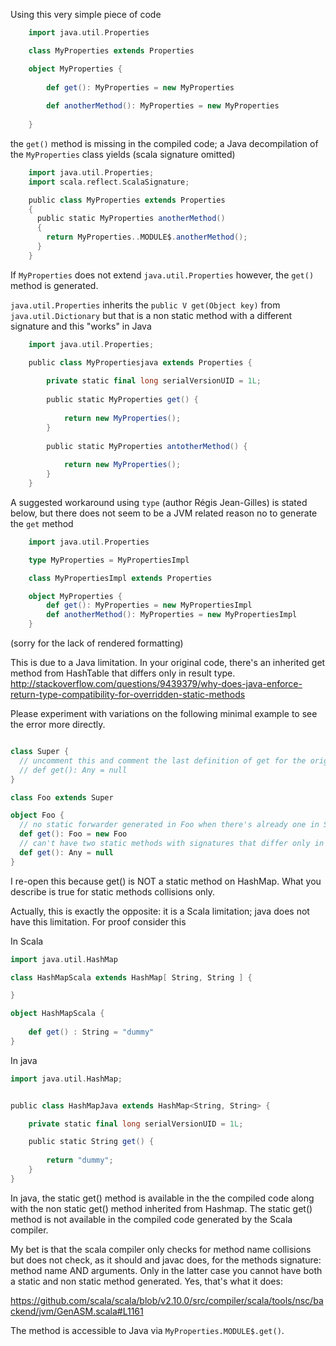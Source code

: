 Using this very simple piece of code
    
```scala
    import java.util.Properties

    class MyProperties extends Properties

    object MyProperties {
    
        def get(): MyProperties = new MyProperties
    
        def anotherMethod(): MyProperties = new MyProperties
    
    }
```

the `get()` method is missing in the compiled code; a Java decompilation of the `MyProperties` class yields (scala signature omitted)

```scala
    import java.util.Properties;
    import scala.reflect.ScalaSignature;

    public class MyProperties extends Properties
    {
      public static MyProperties anotherMethod()
      {
        return MyProperties..MODULE$.anotherMethod();
      }
    }
```

If `MyProperties` does not extend `java.util.Properties` however, the `get()` method is generated.

`java.util.Properties` inherits the `public V get(Object key)` from `java.util.Dictionary` but that is a non static method with a different signature and this "works" in Java

```scala
    import java.util.Properties;

    public class MyPropertiesjava extends Properties {
  
        private static final long serialVersionUID = 1L;
	
        public static MyProperties get() {
    	
    	    return new MyProperties();
        }
    
        public static MyProperties antotherMethod() {
    	
    	    return new MyProperties();
        }
    }
```

A suggested workaround using `type` (author Régis Jean-Gilles) is stated below, but there does not seem to be a JVM related reason no to generate the `get` method

```scala
    import java.util.Properties

    type MyProperties = MyPropertiesImpl

    class MyPropertiesImpl extends Properties

    object MyProperties {    
        def get(): MyProperties = new MyPropertiesImpl
        def anotherMethod(): MyProperties = new MyPropertiesImpl
    }
```

(sorry for the lack of rendered formatting)

This is due to a Java limitation. In your original code, there's an inherited get method from HashTable that differs only in result type. http://stackoverflow.com/questions/9439379/why-does-java-enforce-return-type-compatibility-for-overridden-static-methods

Please experiment with variations on the following minimal example to see the error more directly.

```scala

class Super {
  // uncomment this and comment the last definition of get for the original report
  // def get(): Any = null
}

class Foo extends Super

object Foo {
  // no static forwarder generated in Foo when there's already one in Super
  def get(): Foo = new Foo
  // can't have two static methods with signatures that differ only in their return type
  def get(): Any = null
}
```
I re-open this because get() is NOT a static method on HashMap. What you describe is true for static methods collisions only.

Actually, this is exactly the opposite: it is a Scala limitation; java does not have this limitation. For proof consider this

In Scala
```scala
import java.util.HashMap

class HashMapScala extends HashMap[ String, String ] {

}

object HashMapScala {
    
    def get() : String = "dummy"
}
```

In java

```scala
import java.util.HashMap;


public class HashMapJava extends HashMap<String, String> {

    private static final long serialVersionUID = 1L;

	public static String get() {
		
		return "dummy";
	}
}
```

In java, the static get() method is available in the the compiled code along with the non static get() method inherited from Hashmap.
The static get() method is not available in the compiled code generated by the Scala compiler.

My bet is that the scala compiler only checks for method name collisions but does not check, as it should and javac does, for the methods signature: method name AND arguments. Only in the latter case you cannot have both a static and non static method generated.
Yes, that's what it does:

https://github.com/scala/scala/blob/v2.10.0/src/compiler/scala/tools/nsc/backend/jvm/GenASM.scala#L1161

The method is accessible to Java via `MyProperties.MODULE$.get()`.
